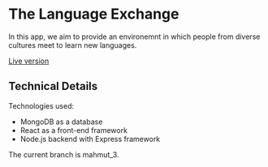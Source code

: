 # The Language Exchange
In this app, we aim to provide an environemnt in which people from diverse cultures meet to learn new languages.

[Live version](http://the-exchangee.herokuapp.com/)

## Technical Details
Technologies used:
 - MongoDB as a database
 - React as a front-end framework
 - Node.js backend with Express framework

The current branch is mahmut_3.
